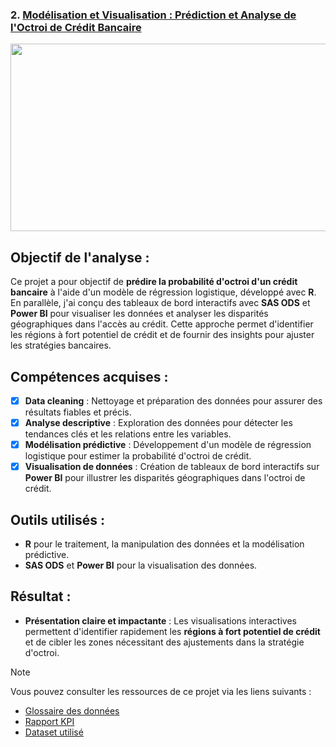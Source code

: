 ### 2. [Modélisation et Visualisation : Prédiction et Analyse de l'Octroi de Crédit Bancaire](https://github.com/Samadkod/Projet-Octroi_credit_bancaire/blob/main/REPORTING%201.png)

<p align="center">
<img src="https://static.medias24.com/content/uploads/2022/06/09/credit-fotolia_91049448_Subscription_Monthly_M-640x3120-1.jpg?x19712" width="1000" height="300" />
</p>

## Objectif de l'analyse :
Ce projet a pour objectif de **prédire la probabilité d'octroi d'un crédit bancaire** à l'aide d'un modèle de régression logistique, développé avec **R**. En parallèle, j'ai conçu des tableaux de bord interactifs avec **SAS ODS** et **Power BI** pour visualiser les données et analyser les disparités géographiques dans l'accès au crédit. Cette approche permet d'identifier les régions à fort potentiel de crédit et de fournir des insights pour ajuster les stratégies bancaires.

## Compétences acquises :
- [x] **Data cleaning** : Nettoyage et préparation des données pour assurer des résultats fiables et précis.
- [x] **Analyse descriptive** : Exploration des données pour détecter les tendances clés et les relations entre les variables.
- [x] **Modélisation prédictive** : Développement d'un modèle de régression logistique pour estimer la probabilité d'octroi de crédit.
- [x] **Visualisation de données** : Création de tableaux de bord interactifs sur **Power BI** pour illustrer les disparités géographiques dans l'octroi de crédit.

## Outils utilisés :
- **R** pour le traitement, la manipulation des données et la modélisation prédictive.
- **SAS ODS** et **Power BI** pour la visualisation des données.

## Résultat :
- **Présentation claire et impactante** : Les visualisations interactives permettent d'identifier rapidement les **régions à fort potentiel de crédit** et de cibler les zones nécessitant des ajustements dans la stratégie d'octroi.

> [!NOTE]  
> Vous pouvez consulter les ressources de ce projet via les liens suivants :  
> - [Glossaire des données](https://github.com/Samadkod/Projet-Octroi_credit_bancaire/blob/main/Glossaire%2Bdes%2Bdonn%C3%A9es.pdf)  
> - [Rapport KPI](https://github.com/Samadkod/Projet-Octroi_credit_bancaire/blob/main/Report_KPI.pdf)  
> - [Dataset utilisé](https://github.com/Samadkod/Samadkod/blob/main/Dataset_1.xlsx)
